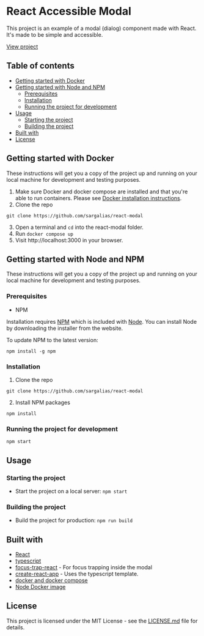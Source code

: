 # React Accessible Modal

This project is an example of a modal (dialog) component made with React. It's made to be simple and accessible.

[View project](https://sargalias-react-modal.netlify.app)


## Table of contents

- [Getting started with Docker](#getting-started-with-docker)
- [Getting started with Node and NPM](#getting-started-with-node-and-npm)
  - [Prerequisites](#prerequisites)
  - [Installation](#installation)
  - [Running the project for development](#running-the-project-for-development)
- [Usage](#usage)
  - [Starting the project](#starting-the-project)
  - [Building the project](#building-the-project)
- [Built with](#built-with)
- [License](#license)

## Getting started with Docker

These instructions will get you a copy of the project up and running on your local machine for development and testing purposes.

1. Make sure Docker and docker compose are installed and that you're able to run containers. Please see [Docker installation instructions](https://docs.docker.com/get-docker/).
2. Clone the repo

```
git clone https://github.com/sargalias/react-modal
```

3. Open a terminal and `cd` into the react-modal folder.
4. Run `docker compose up`
5. Visit http://localhost:3000 in your browser.


## Getting started with Node and NPM

These instructions will get you a copy of the project up and running on your local machine for development and testing purposes.

### Prerequisites

- NPM

Installation requires [NPM](https://www.npmjs.com/) which is included with [Node](https://nodejs.org/). You can install Node by downloading the installer from the website.

To update NPM to the latest version:

```
npm install -g npm
```

### Installation

1. Clone the repo

```
git clone https://github.com/sargalias/react-modal
```

2. Install NPM packages

```
npm install
```

### Running the project for development

```
npm start
```


## Usage

### Starting the project

- Start the project on a local server: `npm start`

### Building the project

- Build the project for production: `npm run build`


## Built with

- [React](https://reactjs.org/)
- [typescript](https://www.typescriptlang.org/)
- [focus-trap-react](https://www.npmjs.com/package/focus-trap-react) - For focus trapping inside the modal
- [create-react-app](https://create-react-app.dev/) - Uses the typescript template.
- [docker and docker compose](https://www.docker.com/)
- [Node Docker image](https://hub.docker.com/_/node)


## License

This project is licensed under the MIT License - see the [LICENSE.md](LICENSE.md) file for details.
